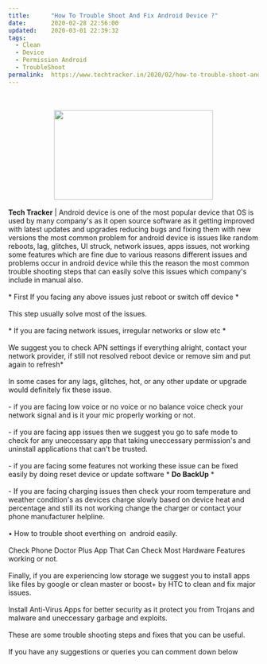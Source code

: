 ```yaml
---
title:		"How To Trouble Shoot And Fix Android Device ?"
date:		2020-02-28 22:56:00
updated:	2020-03-01 22:39:32
tags: 
  - Clean
  - Device
  - Permission Android
  - TroubleShoot	
permalink:	https://www.techtracker.in/2020/02/how-to-trouble-shoot-and-fix-android.html
---
```


<div><b><br><div class="separator" style="clear: both; text-align: center;"><br><div class="separator" style="clear: both; text-align: center;"><a href="https://lh3.googleusercontent.com/-lO0WEQindFE/XlvsSc6vNUI/AAAAAAAABMY/7oJsMdZibhMdnMqzwMAIemUc6y4XYLHHACLcBGAsYHQ/s1600/IMG_20200301_223816_277.jpg" imageanchor="1" style="margin-left: 1em; margin-right: 1em;"><img src="https://lh3.googleusercontent.com/-lO0WEQindFE/XlvsSc6vNUI/AAAAAAAABMY/7oJsMdZibhMdnMqzwMAIemUc6y4XYLHHACLcBGAsYHQ/s1600/IMG_20200301_223816_277.jpg" border="0" data-original-width="1280" data-original-height="720" width="320" height="180"></a></div></div></b></div><b><div><b><br></b></div>Tech Tracker</b> | Android device is one of the most popular device that OS is used by many company's as it open source software as it getting improved with latest updates and upgrades reducing bugs and fixing them with new versions the most common problem for android device is issues like random reboots, lag, glitches, UI struck, network issues, apps issues, not working some features which are fine due to various reasons different issues and problems occur in android device while this the reason the most common trouble shooting steps that can easily solve this issues which company's include in manual also.<div><br></div><div>* First If you facing any above issues just reboot or switch off device *</div><div><br></div><div>This step usually solve most of the issues.</div><div><br></div><div>* If you are facing network issues, irregular networks or slow etc *</div><div><br></div><div>We suggest you to check APN settings if everything alright, contact your network provider, if still not resolved reboot device or remove sim and put again to refresh*</div><div><br></div><div>In some cases for any lags, glitches, hot, or any other update or upgrade would definitely fix these issue.</div><div><br></div><div>- if you are facing low voice or no voice or no balance voice check your network signal and is it your mic properly working or not.</div><div><br></div><div>- if you are facing app issues then we suggest you go to safe mode to check for any uneccessary app that taking uneccessary permission's and uninstall applications that can't be trusted.</div><div><br></div><div>- if you are facing some features not working these issue can be fixed easily by doing reset device or update software * <b>Do BackUp</b> *&nbsp;</div><div><br></div><div>- If you are facing charging issues then check your room temperature and weather condition's as devices charge slowly based on device heat and percentage and still its not working change the charger or contact your phone manufacturer helpline.</div><div><br></div><div>• How to trouble shoot everthing on&nbsp; android easily.</div><div><br></div><div>Check Phone Doctor Plus App That Can Check Most Hardware Features working or not.</div><div><br></div><div>Finally, if you are experiencing low storage we suggest you to install apps like files by google or clean master or boost+ by HTC to clean and fix major issues.</div><div><br></div><div>Install Anti-Virus Apps for better security as it protect you from Trojans and malware and uneccessary garbage and exploits.</div><div><br></div><div>These are some trouble shooting steps and fixes that you can be useful.</div><div><br></div><div>If you have any suggestions or queries you can comment down below</div>
<!-- no comments on this post -->